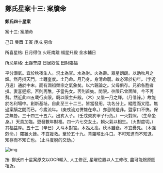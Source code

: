## 鄭氏星案十三: 案牘命

**鄭氏四十星案**

案十三: 案牘命

己丑 癸酉 壬寅 庚戌 男命

所喜星格: 日月得位 火旺南離 福星升殿 金水輔日

所忌星格: 土躔奎度 日居奴位 田財臨福

平分灝氣。宜於秋夜生人。況土為官。水為財。火為壽。眾星朗朗。以助秋月之輝。然月掛天門。土躔奎度。土乃命。月乃身。身清命弱。故必滯於初年。（孛近月遠）通於中末。而有潤祖榮宗之氣象矣。以六親論之。父母俱存。兄弟各胞者損。妻喜遲招。否則再醮。子當先女。否則首妨。問限。往限已曾面陳。今不再贅。然近此四五載行亥限。既以限主升殿。（木）又借一月之輝。（月借祿。）故能於名利場中。創新基址。自此至三十二三。皆當發用。功名分上。縱陞而又陞。無過案牘之間而已。今歲流年。（庚戌流刃併雄在命。）亦忌閒是非。暨家口不快。保之無咎。三十四三十五六。出亥入子。（壬戌癸亥甲子行危。）一火對照。（生命坐身。）天貴加臨。更發數年財福。四十六七交女土。賴火氣以相生。（火對度切。）其福益厚。五十三（辛巳）入斗木對宮。木炁太高。秋木雖衰。不宜疊見。（木強剋命。）羅雖火餘。不宜援救。至於五十九。背羅喉出斗口。不可知進而不知退。知存而不知亡也。（止斗度脫的交劫。）

![img](https://lh6.googleusercontent.com/-WWUExrdm0MJKkAfOZqEoEHP6OntTMG23Z06xuq0CWX7cwdR_ntgLhIvVP-sBG5VU_JrMjIwtU7_zeWWRobY6sC5DT1pj4OlP5eEw-JrY8E=w1280)

按: 鄭氏四十星案原文以OCR輸入, 人工修正, 星曜位置以人工修改, 盡可能跟原圖相近。